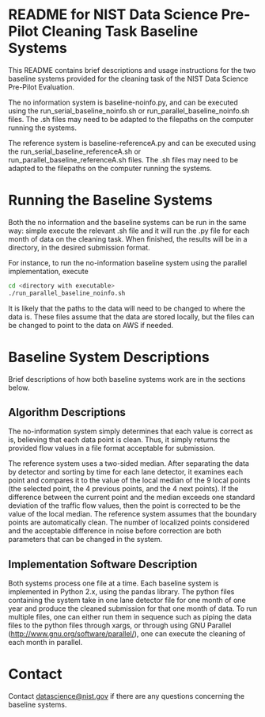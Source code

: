 # README for NIST Data Science Pre-Pilot Cleaning Task Baseline Systems

This README contains brief descriptions and usage instructions for the two baseline systems provided for the cleaning task of the NIST Data Science Pre-Pilot Evaluation.

The no information system is baseline-noinfo.py, and can be executed using the run\_serial\_baseline\_noinfo.sh or run\_parallel\_baseline\_noinfo.sh files. The .sh files may need to be adapted to the filepaths on the computer running the systems.

The reference system is baseline-referenceA.py and can be executed using the run\_serial\_baseline\_referenceA.sh or run\_parallel\_baseline\_referenceA.sh files. The .sh files may need to be adapted to the filepaths on the computer running the systems.

# Running the Baseline Systems

Both the no information and the baseline systems can be run in the same way: simple execute the relevant .sh file and it will run the .py file for each month of data on the cleaning task. When finished, the results will be in a directory, in the desired submission format. 

For instance, to run the no-information baseline system using the parallel implementation, execute

```bash
cd <directory with executable>
./run_parallel_baseline_noinfo.sh
```

It is likely that the paths to the data will need to be changed to where the data is. These files assume that the data are stored locally, but the files can be changed to point to the data on AWS if needed. 

# Baseline System Descriptions

Brief descriptions of how both baseline systems work are in the sections below.

## Algorithm Descriptions

The no-information system simply determines that each value is correct as is, believing that each data point is clean. Thus, it simply returns the provided flow values in a file format acceptable for submission.

The reference system uses a two-sided median.  After separating the data by detector and sorting by time for each lane detector, it examines each point and compares it to the value of the local median of the 9 local points (the selected point, the 4 previous points, and the 4 next points). If the difference between the current point and the median exceeds one standard deviation of the traffic flow values, then the point is corrected to be the value of the local median. The reference system assumes that the boundary points are automatically clean. The number of localized points considered and the acceptable difference in noise before correction are both parameters that can be changed in the system.

## Implementation Software Description

Both systems process one file at a time. Each baseline system is implemented in Python 2.x, using the pandas library.  The python files containing the system take in one lane detector file for one month of one year and produce the cleaned submission for that one month of data. To run multiple files, one can either run them in sequence such as piping the data files to the python files through xargs, or through using GNU Parallel (http://www.gnu.org/software/parallel/), one can execute the cleaning of each month in parallel.

# Contact

Contact datascience@nist.gov if there are any questions concerning the baseline systems.